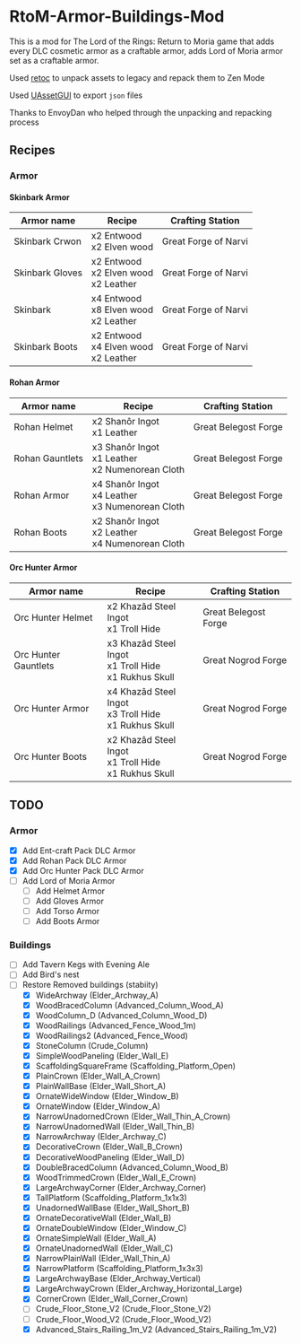# RtoM-Armor-Buildings-Mod

This is a mod for The Lord of the Rings: Return to Moria game that adds every DLC cosmetic armor as a craftable armor, adds Lord of Moria armor set as a craftable armor.

Used [retoc](https://github.com/trumank/retoc) to unpack assets to legacy and repack them to Zen Mode

Used [UAssetGUI](https://github.com/atenfyr/UAssetGUI) to export `json` files

Thanks to EnvoyDan who helped through the unpacking and repacking process

## Recipes
### Armor
#### Skinbark Armor
| Armor name | Recipe | Crafting Station|
| --- | --- | --- |
| Skinbark Crwon | x2 Entwood<br/>x2 Elven wood | Great Forge of Narvi |
| Skinbark Gloves | x2 Entwood<br/>x2 Elven wood<br/>x2 Leather | Great Forge of Narvi |
| Skinbark | x4 Entwood<br/>x8 Elven wood<br/>x2 Leather | Great Forge of Narvi |
| Skinbark Boots | x2 Entwood<br/>x4 Elven wood<br/>x2 Leather | Great Forge of Narvi |
#### Rohan Armor
| Armor name | Recipe | Crafting Station|
| --- | --- | --- |
| Rohan Helmet | x2 Shanôr Ingot<br/>x1 Leather | Great Belegost Forge |
| Rohan Gauntlets | x3 Shanôr Ingot<br/>x1 Leather<br/>x2 Numenorean Cloth | Great Belegost Forge |
| Rohan Armor | x4 Shanôr Ingot<br/>x4 Leather<br/>x3 Numenorean Cloth | Great Belegost Forge |
| Rohan Boots | x2 Shanôr Ingot<br/>x2 Leather<br/>x4 Numenorean Cloth | Great Belegost Forge |
#### Orc Hunter Armor
| Armor name | Recipe | Crafting Station|
| --- | --- | --- |
| Orc Hunter Helmet | x2 Khazâd Steel Ingot<br/>x1 Troll Hide | Great Belegost Forge |
| Orc Hunter Gauntlets | x3 Khazâd Steel Ingot<br/>x1 Troll Hide<br/>x1 Rukhus Skull | Great Nogrod Forge |
| Orc Hunter Armor | x4 Khazâd Steel Ingot<br/>x3 Troll Hide<br/>x1 Rukhus Skull | Great Nogrod Forge |
| Orc Hunter Boots | x2 Khazâd Steel Ingot<br/>x1 Troll Hide<br/>x1 Rukhus Skull | Great Nogrod Forge |

## TODO
### Armor
- [x] Add Ent-craft Pack DLC Armor
- [x] Add Rohan Pack DLC Armor
- [x] Add Orc Hunter Pack DLC Armor
- [ ] Add Lord of Moria Armor
    - [ ] Add Helmet Armor
    - [ ] Add Gloves Armor
    - [ ] Add Torso Armor
    - [ ] Add Boots Armor

### Buildings
- [ ] Add Tavern Kegs with Evening Ale
- [ ] Add Bird's nest
- [ ] Restore Removed buildings (stabiity)
    - [x] WideArchway (Elder_Archway_A)
    - [x] WoodBracedColumn (Advanced_Column_Wood_A)
    - [x] WoodColumn_D (Advanced_Column_Wood_D)
    - [x] WoodRailings (Advanced_Fence_Wood_1m)
    - [x] WoodRailings2 (Advanced_Fence_Wood)
    - [x] StoneColumn (Crude_Column)
    - [x] SimpleWoodPaneling (Elder_Wall_E)
    - [x] ScaffoldingSquareFrame (Scaffolding_Platform_Open)
    - [x] PlainCrown (Elder_Wall_A_Crown)
    - [x] PlainWallBase (Elder_Wall_Short_A)
    - [x] OrnateWideWindow (Elder_Window_B)
    - [x] OrnateWindow (Elder_Window_A)
    - [x] NarrowUnadornedCrown (Elder_Wall_Thin_A_Crown)
    - [x] NarrowUnadornedWall (Elder_Wall_Thin_B)
    - [x] NarrowArchway (Elder_Archway_C)
    - [x] DecorativeCrown (Elder_Wall_B_Crown)
    - [x] DecorativeWoodPaneling (Elder_Wall_D)
    - [x] DoubleBracedColumn (Advanced_Column_Wood_B)
    - [x] WoodTrimmedCrown (Elder_Wall_E_Crown)
    - [x] LargeArchwayCorner (Elder_Archway_Corner)
    - [x] TallPlatform (Scaffolding_Platform_1x1x3)
    - [x] UnadornedWallBase (Elder_Wall_Short_B)
    - [x] OrnateDecorativeWall (Elder_Wall_B)
    - [x] OrnateDoubleWindow (Elder_Window_C)
    - [x] OrnateSimpleWall (Elder_Wall_A)
    - [x] OrnateUnadornedWall (Elder_Wall_C)
    - [x] NarrowPlainWall (Elder_Wall_Thin_A)
    - [x] NarrowPlatform (Scaffolding_Platform_1x3x3)
    - [x] LargeArchwayBase (Elder_Archway_Vertical)
    - [x] LargeArchwayCrown (Elder_Archway_Horizontal_Large)
    - [x] CornerCrown (Elder_Wall_Corner_Crown)
    - [ ] Crude_Floor_Stone_V2 (Crude_Floor_Stone_V2)
    - [ ] Crude_Floor_Wood_V2 (Crude_Floor_Wood_V2)
    - [x] Advanced_Stairs_Railing_1m_V2 (Advanced_Stairs_Railing_1m_V2)
